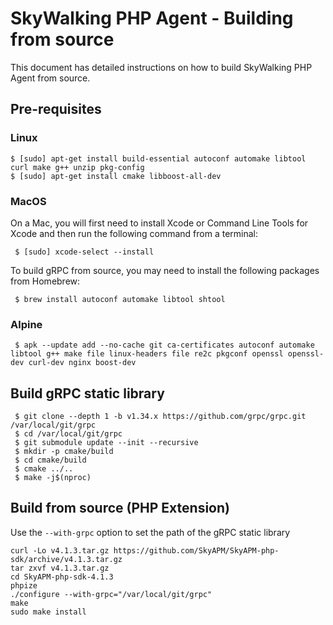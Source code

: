 # SkyWalking PHP Agent - Building from source

This document has detailed instructions on how to build SkyWalking PHP Agent from source.

## Pre-requisites

### Linux
```shell
$ [sudo] apt-get install build-essential autoconf automake libtool curl make g++ unzip pkg-config
$ [sudo] apt-get install cmake libboost-all-dev
```

### MacOS

On a Mac, you will first need to install Xcode or Command Line Tools for Xcode and then run the following command from a terminal:

```shell
 $ [sudo] xcode-select --install
```

To build gRPC from source, you may need to install the following packages from Homebrew:

```shell
 $ brew install autoconf automake libtool shtool
```

### Alpine
```shell
 $ apk --update add --no-cache git ca-certificates autoconf automake libtool g++ make file linux-headers file re2c pkgconf openssl openssl-dev curl-dev nginx boost-dev
```

## Build gRPC static library

```shell
 $ git clone --depth 1 -b v1.34.x https://github.com/grpc/grpc.git /var/local/git/grpc
 $ cd /var/local/git/grpc
 $ git submodule update --init --recursive
 $ mkdir -p cmake/build
 $ cd cmake/build
 $ cmake ../..
 $ make -j$(nproc)
```

## Build from source (PHP Extension)

Use the `--with-grpc` option to set the path of the gRPC static library

```shell script
curl -Lo v4.1.3.tar.gz https://github.com/SkyAPM/SkyAPM-php-sdk/archive/v4.1.3.tar.gz
tar zxvf v4.1.3.tar.gz
cd SkyAPM-php-sdk-4.1.3
phpize
./configure --with-grpc="/var/local/git/grpc"
make
sudo make install
```